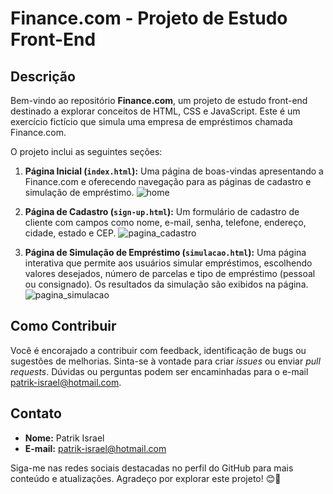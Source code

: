 # Finance.com - Projeto de Estudo Front-End

## Descrição

Bem-vindo ao repositório **Finance.com**, um projeto de estudo front-end destinado a explorar conceitos de HTML, CSS e JavaScript. Este é um exercício fictício que simula uma empresa de empréstimos chamada Finance.com.

O projeto inclui as seguintes seções:

1. **Página Inicial (`index.html`):** Uma página de boas-vindas apresentando a Finance.com e oferecendo navegação para as páginas de cadastro e simulação de empréstimo.
   ![home](https://github.com/PatrikIsrael/frontend-training/assets/119878626/838a77f8-ff27-457e-accb-e667cc69fede)

2. **Página de Cadastro (`sign-up.html`):** Um formulário de cadastro de cliente com campos como nome, e-mail, senha, telefone, endereço, cidade, estado e CEP.
![pagina_cadastro](https://github.com/PatrikIsrael/frontend-training/assets/119878626/d8025850-da25-436a-a958-ed1a4c175ca3)


3. **Página de Simulação de Empréstimo (`simulacao.html`):** Uma página interativa que permite aos usuários simular empréstimos, escolhendo valores desejados, número de parcelas e tipo de empréstimo (pessoal ou consignado). Os resultados da simulação são exibidos na página.
![pagina_simulacao](https://github.com/PatrikIsrael/frontend-training/assets/119878626/79d5244d-df15-4aa8-839f-c5ab6863d4df)


## Como Contribuir

Você é encorajado a contribuir com feedback, identificação de bugs ou sugestões de melhorias. Sinta-se à vontade para criar *issues* ou enviar *pull requests*. Dúvidas ou perguntas podem ser encaminhadas para o e-mail patrik-israel@hotmail.com.

## Contato

- **Nome:** Patrik Israel
- **E-mail:** patrik-israel@hotmail.com

Siga-me nas redes sociais destacadas no perfil do GitHub para mais conteúdo e atualizações. Agradeço por explorar este projeto! 😊🚀
